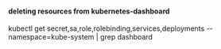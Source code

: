 #### deleting resources from kubernetes-dashboard
kubectl get secret,sa,role,rolebinding,services,deployments --namespace=kube-system | grep dashboard
